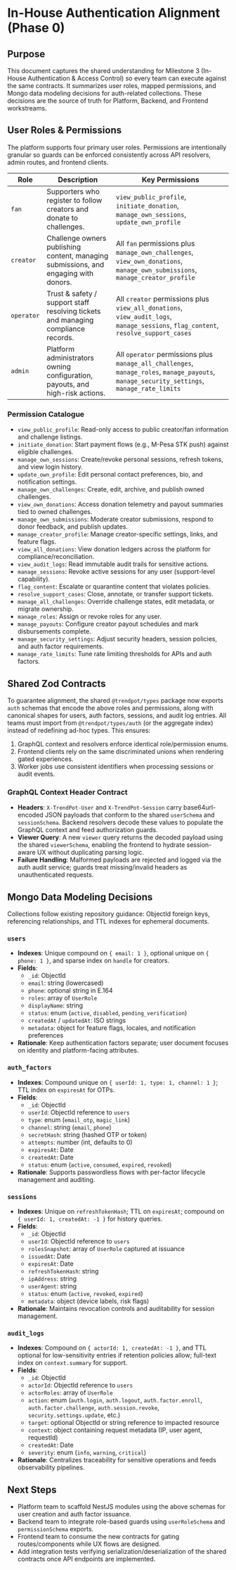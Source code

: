 # In-House Authentication Alignment (Phase 0)

## Purpose
This document captures the shared understanding for Milestone 3 (In-House Authentication & Access Control) so every team can execute against the same contracts. It summarizes user roles, mapped permissions, and Mongo data modeling decisions for auth-related collections. These decisions are the source of truth for Platform, Backend, and Frontend workstreams.

## User Roles & Permissions
The platform supports four primary user roles. Permissions are intentionally granular so guards can be enforced consistently across API resolvers, admin routes, and frontend clients.

| Role | Description | Key Permissions |
| --- | --- | --- |
| `fan` | Supporters who register to follow creators and donate to challenges. | `view_public_profile`, `initiate_donation`, `manage_own_sessions`, `update_own_profile` |
| `creator` | Challenge owners publishing content, managing submissions, and engaging with donors. | All `fan` permissions plus `manage_own_challenges`, `view_own_donations`, `manage_own_submissions`, `manage_creator_profile` |
| `operator` | Trust & safety / support staff resolving tickets and managing compliance records. | All `creator` permissions plus `view_all_donations`, `view_audit_logs`, `manage_sessions`, `flag_content`, `resolve_support_cases` |
| `admin` | Platform administrators owning configuration, payouts, and high-risk actions. | All `operator` permissions plus `manage_all_challenges`, `manage_roles`, `manage_payouts`, `manage_security_settings`, `manage_rate_limits` |

### Permission Catalogue
- `view_public_profile`: Read-only access to public creator/fan information and challenge listings.
- `initiate_donation`: Start payment flows (e.g., M-Pesa STK push) against eligible challenges.
- `manage_own_sessions`: Create/revoke personal sessions, refresh tokens, and view login history.
- `update_own_profile`: Edit personal contact preferences, bio, and notification settings.
- `manage_own_challenges`: Create, edit, archive, and publish owned challenges.
- `view_own_donations`: Access donation telemetry and payout summaries tied to owned challenges.
- `manage_own_submissions`: Moderate creator submissions, respond to donor feedback, and publish updates.
- `manage_creator_profile`: Manage creator-specific settings, links, and feature flags.
- `view_all_donations`: View donation ledgers across the platform for compliance/reconciliation.
- `view_audit_logs`: Read immutable audit trails for sensitive actions.
- `manage_sessions`: Revoke active sessions for any user (support-level capability).
- `flag_content`: Escalate or quarantine content that violates policies.
- `resolve_support_cases`: Close, annotate, or transfer support tickets.
- `manage_all_challenges`: Override challenge states, edit metadata, or migrate ownership.
- `manage_roles`: Assign or revoke roles for any user.
- `manage_payouts`: Configure creator payout schedules and mark disbursements complete.
- `manage_security_settings`: Adjust security headers, session policies, and auth factor requirements.
- `manage_rate_limits`: Tune rate limiting thresholds for APIs and auth factors.

## Shared Zod Contracts
To guarantee alignment, the shared `@trendpot/types` package now exports `auth` schemas that encode the above roles and permissions, along with canonical shapes for users, auth factors, sessions, and audit log entries. All teams must import from `@trendpot/types/auth` (or the aggregate index) instead of redefining ad-hoc types. This ensures:

1. GraphQL context and resolvers enforce identical role/permission enums.
2. Frontend clients rely on the same discriminated unions when rendering gated experiences.
3. Worker jobs use consistent identifiers when processing sessions or audit events.

### GraphQL Context Header Contract
- **Headers**: `X-TrendPot-User` and `X-TrendPot-Session` carry base64url-encoded JSON payloads that conform to the shared `userSchema` and `sessionSchema`. Backend resolvers decode these values to populate the GraphQL context and feed authorization guards.
- **Viewer Query**: A new `viewer` query returns the decoded payload using the shared `viewerSchema`, enabling the frontend to hydrate session-aware UX without duplicating parsing logic.
- **Failure Handling**: Malformed payloads are rejected and logged via the auth audit service; guards treat missing/invalid headers as unauthenticated requests.

## Mongo Data Modeling Decisions
Collections follow existing repository guidance: ObjectId foreign keys, referencing relationships, and TTL indexes for ephemeral documents.

### `users`
- **Indexes**: Unique compound on `{ email: 1 }`, optional unique on `{ phone: 1 }`, and sparse index on `handle` for creators.
- **Fields**:
  - `_id`: ObjectId
  - `email`: string (lowercased)
  - `phone`: optional string in E.164
  - `roles`: array of `UserRole`
  - `displayName`: string
  - `status`: enum (`active`, `disabled`, `pending_verification`)
  - `createdAt` / `updatedAt`: ISO strings
  - `metadata`: object for feature flags, locales, and notification preferences
- **Rationale**: Keep authentication factors separate; user document focuses on identity and platform-facing attributes.

### `auth_factors`
- **Indexes**: Compound unique on `{ userId: 1, type: 1, channel: 1 }`; TTL index on `expiresAt` for OTPs.
- **Fields**:
  - `_id`: ObjectId
  - `userId`: ObjectId reference to `users`
  - `type`: enum (`email_otp`, `magic_link`)
  - `channel`: string (`email`, `phone`)
  - `secretHash`: string (hashed OTP or token)
  - `attempts`: number (int, defaults to 0)
  - `expiresAt`: Date
  - `createdAt`: Date
  - `status`: enum (`active`, `consumed`, `expired`, `revoked`)
- **Rationale**: Supports passwordless flows with per-factor lifecycle management and auditing.

### `sessions`
- **Indexes**: Unique on `refreshTokenHash`; TTL on `expiresAt`; compound on `{ userId: 1, createdAt: -1 }` for history queries.
- **Fields**:
  - `_id`: ObjectId
  - `userId`: ObjectId reference to `users`
  - `rolesSnapshot`: array of `UserRole` captured at issuance
  - `issuedAt`: Date
  - `expiresAt`: Date
  - `refreshTokenHash`: string
  - `ipAddress`: string
  - `userAgent`: string
  - `status`: enum (`active`, `revoked`, `expired`)
  - `metadata`: object (device labels, risk flags)
- **Rationale**: Maintains revocation controls and auditability for session management.

### `audit_logs`
- **Indexes**: Compound on `{ actorId: 1, createdAt: -1 }`, and TTL optional for low-sensitivity entries if retention policies allow; full-text index on `context.summary` for support.
- **Fields**:
  - `_id`: ObjectId
  - `actorId`: ObjectId reference to `users`
  - `actorRoles`: array of `UserRole`
  - `action`: enum (`auth.login`, `auth.logout`, `auth.factor.enroll`, `auth.factor.challenge`, `auth.session.revoke`, `security.settings.update`, etc.)
  - `target`: optional ObjectId or string reference to impacted resource
  - `context`: object containing request metadata (IP, user agent, requestId)
  - `createdAt`: Date
  - `severity`: enum (`info`, `warning`, `critical`)
- **Rationale**: Centralizes traceability for sensitive operations and feeds observability pipelines.

## Next Steps
- Platform team to scaffold NestJS modules using the above schemas for user creation and auth factor issuance.
- Backend team to integrate role-based guards using `userRoleSchema` and `permissionSchema` exports.
- Frontend team to consume the new contracts for gating routes/components while UX flows are designed.
- Add integration tests verifying serialization/deserialization of the shared contracts once API endpoints are implemented.
